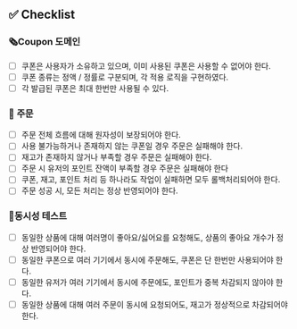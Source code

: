 ## ✅ Checklist

### 🗞️Coupon 도메인

- [ ]  쿠폰은 사용자가 소유하고 있으며, 이미 사용된 쿠폰은 사용할 수 없어야 한다.
- [ ]  쿠폰 종류는 정액 / 정률로 구분되며, 각 적용 로직을 구현하였다.
- [ ]  각 발급된 쿠폰은 최대 한번만 사용될 수 있다.

### 🧾 **주문**

- [ ]  주문 전체 흐름에 대해 원자성이 보장되어야 한다.
- [ ]  사용 불가능하거나 존재하지 않는 쿠폰일 경우 주문은 실패해야 한다.
- [ ]  재고가 존재하지 않거나 부족할 경우 주문은 실패해야 한다.
- [ ]  주문 시 유저의 포인트 잔액이 부족할 경우 주문은 실패해야 한다
- [ ]  쿠폰, 재고, 포인트 처리 등 하나라도 작업이 실패하면 모두 롤백처리되어야 한다.
- [ ]  주문 성공 시, 모든 처리는 정상 반영되어야 한다.

### 🧪동시성 테스트

- [ ]  동일한 상품에 대해 여러명이 좋아요/싫어요를 요청해도, 상품의 좋아요 개수가 정상 반영되어야 한다.
- [ ]  동일한 쿠폰으로 여러 기기에서 동시에 주문해도, 쿠폰은 단 한번만 사용되어야 한다.
- [ ]  동일한 유저가 여러 기기에서 동시에 주문에도, 포인트가 중복 차감되지 않아야 한다.
- [ ]  동일한 상품에 대해 여러 주문이 동시에 요청되어도, 재고가 정상적으로 차감되어야 한다.